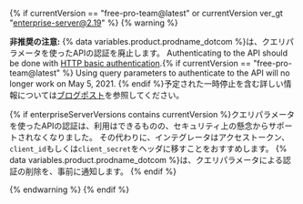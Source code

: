 {% if currentVersion == "free-pro-team@latest" or currentVersion ver_gt "enterprise-server@2.19" %}
{% warning %}

**非推奨の注意:** {% data variables.product.prodname_dotcom %}は、クエリパラメータを使ったAPIの認証を廃止します。 Authenticating to the API should be done with [HTTP basic authentication](/v3/auth/#via-oauth-and-personal-access-tokens).{% if currentVersion == "free-pro-team@latest" %} Using query parameters to authenticate to the API will no longer work on May 5, 2021. {% endif %}予定された一時停止を含む詳しい情報については[ブログポスト](https://developer.github.com/changes/2020-02-10-deprecating-auth-through-query-param/)を参照してください。

{% if enterpriseServerVersions contains currentVersion %}クエリパラメータを使ったAPIの認証は、利用はできるものの、セキュリティ上の懸念からサポートされなくなりました。 その代わりに、インテグレータはアクセストークン、`client_id`もしくは`client_secret`をヘッダに移すことをおすすめします。 {% data variables.product.prodname_dotcom %}は、クエリパラメータによる認証の削除を、事前に通知します。 {% endif %}

{% endwarning %}
{% endif %}
